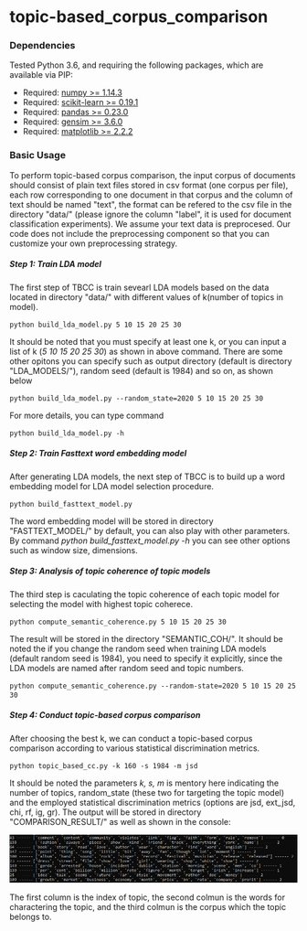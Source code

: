 # topic-based_corpus_comparison

### Dependencies
Tested Python 3.6, and requiring the following packages, which are available via PIP:

* Required: [numpy >= 1.14.3](http://www.numpy.org/)
* Required: [scikit-learn >= 0.19.1](http://scikit-learn.org/stable/)
* Required: [pandas >= 0.23.0](https://pandas.pydata.org/)
* Required: [gensim >= 3.6.0](https://radimrehurek.com/gensim/)
* Required: [matplotlib >= 2.2.2](https://matplotlib.org/)

### Basic Usage

To perform topic-based corpus comparison, the input corpus of documents should consist of plain text files stored in csv format (one corpus per file), each row corresponding to one document in that corpus and the column of text should be named "text", the format can be refered to the csv file in the directory "data/" (please ignore the column "label", it is used for document classification experiments). We assume your text data is preprocesed. Our code does not include the preprocessing component so that you can customize your own preprocessing strategy.

##### Step 1: Train LDA model

The first step of TBCC is train sevearl LDA models based on the data located in directory "data/" with different values of k(number of topics in model).  

	python build_lda_model.py 5 10 15 20 25 30

It should be noted that you must specify at least one k, or you can input a list of k (*5 10 15 20 25 30*) as shown in above command. There are some other opitons you can specify such as output directory (default is directory "LDA_MODELS/"), random seed (default is 1984) and so on, as shown below
	
	python build_lda_model.py --random_state=2020 5 10 15 20 25 30
	
For more details, you can type command 	
	
	python build_lda_model.py -h

##### Step 2: Train Fasttext word embedding model

After generating LDA models, the next step of TBCC is to build up a word embedding model for LDA model selection procedure. 

	python build_fasttext_model.py
	
The word embedding model will be stored in directory "FASTTEXT_MODEL/" by default, you can also play with other parameters. By command 
*python build_fasttext_model.py -h* you can see other options such as window size, dimensions.

##### Step 3: Analysis of topic coherence of topic models

The third step is caculating the topic coherence of each topic model for selecting the model with highest topic coherece.
	
	python compute_semantic_coherence.py 5 10 15 20 25 30
	
The result will be stored in the directory "SEMANTIC_COH/". It should be noted the if you change the random seed when training LDA models (default random seed is 1984), you need to specify it explicitly, since the LDA models are named after random seed and topic numbers.

	python compute_semantic_coherence.py --random-state=2020 5 10 15 20 25 30

##### Step 4: Conduct topic-based corpus comparison

After choosing the best k, we can conduct a topic-based corpus comparison according to various statistical discrimination metrics.

	python topic_based_cc.py -k 160 -s 1984 -m jsd
	
It should be noted the parameters *k, s, m* is mentory here indicating the number of topics, random_state (these two for targeting the topic model) and the employed statistical discrimination metrics (options are jsd, ext_jsd, chi, rf, ig, gr). The output will be stored in directory "COMPARISON_RESULT/" as well as shown in the console:


![alt text](https://github.com/GeorgeLuImmortal/topic-based_corpus_comparison/blob/master/COMPARISON_RESULT/result.png)


The first column is the index of topic, the second colmun is the words for charactering the topic, and the third colmun is the corpus which the topic belongs to.





